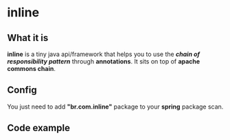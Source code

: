 # inline
## What it is
**inline** is a tiny java api/framework that helps you to use the ***chain of responsibility pattern*** through **annotations**.
It sits on top of **apache commons chain**.
## Config
You just need to add **"br.com.inline"** package to your **spring** package scan.
## Code example

